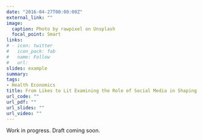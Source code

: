 ```yaml
---
date: "2016-04-27T00:00:00Z"
external_link: ""
image:
  caption: Photo by rawpixel on Unsplash
  focal_point: Smart
links:
# - icon: twitter
#   icon_pack: fab
#   name: Follow
#   url: 
slides: example
summary: 
tags:
- Health Economics
title: From Likes to Lit Examining the Role of Social Media in Shaping Marijuana Use Behaviors
url_code: ""
url_pdf: ""
url_slides: ""
url_video: ""
---
```


Work in progress. Draft coming soon.
